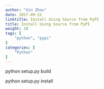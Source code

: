 ```yaml
---
author: "Xin Zhou"
date: 2017-09-22
linktitle: Install Using Source from PyPI
title: Install Using Source from PyPI
weight: 10
tags: [
    "python", "pypi"
]
categories: [
    "Python"
]
---
```

python setup.py build  

python setup.py install